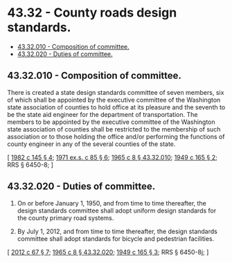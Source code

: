 # 43.32 - County roads design standards.
* [43.32.010 - Composition of committee.](#4332010---composition-of-committee)
* [43.32.020 - Duties of committee.](#4332020---duties-of-committee)
## 43.32.010 - Composition of committee.
There is created a state design standards committee of seven members, six of which shall be appointed by the executive committee of the Washington state association of counties to hold office at its pleasure and the seventh to be the state aid engineer for the department of transportation. The members to be appointed by the executive committee of the Washington state association of counties shall be restricted to the membership of such association or to those holding the office and/or performing the functions of county engineer in any of the several counties of the state.

\[ [1982 c 145 § 4](http://leg.wa.gov/CodeReviser/documents/sessionlaw/1982c145.pdf?cite=1982%20c%20145%20§%204); [1971 ex.s. c 85 § 6](http://leg.wa.gov/CodeReviser/documents/sessionlaw/1971ex1c85.pdf?cite=1971%20ex.s.%20c%2085%20§%206); [1965 c 8 § 43.32.010](http://leg.wa.gov/CodeReviser/documents/sessionlaw/1965c8.pdf?cite=1965%20c%208%20§%2043.32.010); [1949 c 165 § 2](http://leg.wa.gov/CodeReviser/documents/sessionlaw/1949c165.pdf?cite=1949%20c%20165%20§%202); RRS § 6450-8; \]

## 43.32.020 - Duties of committee.
1. On or before January 1, 1950, and from time to time thereafter, the design standards committee shall adopt uniform design standards for the county primary road systems.

2. By July 1, 2012, and from time to time thereafter, the design standards committee shall adopt standards for bicycle and pedestrian facilities.

\[ [2012 c 67 § 7](http://lawfilesext.leg.wa.gov/biennium/2011-12/Pdf/Bills/Session%20Laws/House/1700-S.SL.pdf?cite=2012%20c%2067%20§%207); [1965 c 8 § 43.32.020](http://leg.wa.gov/CodeReviser/documents/sessionlaw/1965c8.pdf?cite=1965%20c%208%20§%2043.32.020); [1949 c 165 § 3](http://leg.wa.gov/CodeReviser/documents/sessionlaw/1949c165.pdf?cite=1949%20c%20165%20§%203); RRS § 6450-8j; \]

